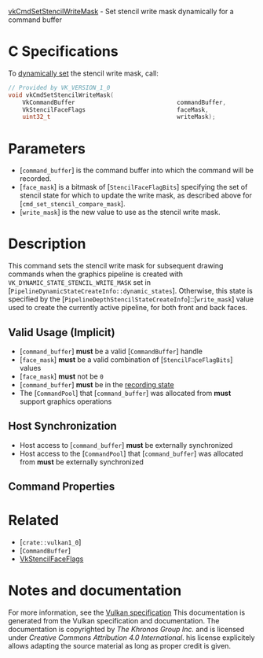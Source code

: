 [vkCmdSetStencilWriteMask](https://www.khronos.org/registry/vulkan/specs/1.3-extensions/man/html/vkCmdSetStencilWriteMask.html) - Set stencil write mask dynamically for a command buffer

# C Specifications
To [dynamically set](https://www.khronos.org/registry/vulkan/specs/1.3-extensions/html/vkspec.html#pipelines-dynamic-state) the stencil write mask,
call:
```c
// Provided by VK_VERSION_1_0
void vkCmdSetStencilWriteMask(
    VkCommandBuffer                             commandBuffer,
    VkStencilFaceFlags                          faceMask,
    uint32_t                                    writeMask);
```

# Parameters
- [`command_buffer`] is the command buffer into which the command will be recorded.
- [`face_mask`] is a bitmask of [`StencilFaceFlagBits`] specifying the set of stencil state for which to update the write mask, as described above for [`cmd_set_stencil_compare_mask`].
- [`write_mask`] is the new value to use as the stencil write mask.

# Description
This command sets the stencil write mask for subsequent drawing commands
when the graphics pipeline is created with
`VK_DYNAMIC_STATE_STENCIL_WRITE_MASK` set in
[`PipelineDynamicStateCreateInfo::dynamic_states`].
Otherwise, this state is specified by the
[`PipelineDepthStencilStateCreateInfo`]::[`write_mask`] value used to
create the currently active pipeline, for both front and back faces.
## Valid Usage (Implicit)
-  [`command_buffer`] **must**  be a valid [`CommandBuffer`] handle
-  [`face_mask`] **must**  be a valid combination of [`StencilFaceFlagBits`] values
-  [`face_mask`] **must**  not be `0`
-  [`command_buffer`] **must**  be in the [recording state]()
-    The [`CommandPool`] that [`command_buffer`] was allocated from  **must**  support graphics operations

## Host Synchronization
- Host access to [`command_buffer`] **must**  be externally synchronized
- Host access to the [`CommandPool`] that [`command_buffer`] was allocated from  **must**  be externally synchronized

## Command Properties

# Related
- [`crate::vulkan1_0`]
- [`CommandBuffer`]
- [VkStencilFaceFlags]()

# Notes and documentation
For more information, see the [Vulkan specification](https://www.khronos.org/registry/vulkan/specs/1.3-extensions/html/vkspec.html)
This documentation is generated from the Vulkan specification and documentation.
The documentation is copyrighted by *The Khronos Group Inc.* and is licensed under *Creative Commons Attribution 4.0 International*.
his license explicitely allows adapting the source material as long as proper credit is given.
        